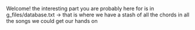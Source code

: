 Welcome! the interesting part you are probably here for is in g_files/database.txt 
-> that is where we have a stash of all the chords in all the songs we could get our hands on